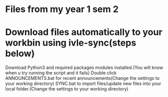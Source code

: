 # Files from my year 1 sem 2
# Download files automatically to your workbin using ivle-sync(steps below)
 Download Python3 and required packages modules installed.(You will know when u try running the script and it fails)
 Double click ANNOUNCEMENTS.bat for recent announcements(Change the settings to your working directory)
 SYNC.bat to import files/update new files into your local folder.(Change the settings to your working directory)
